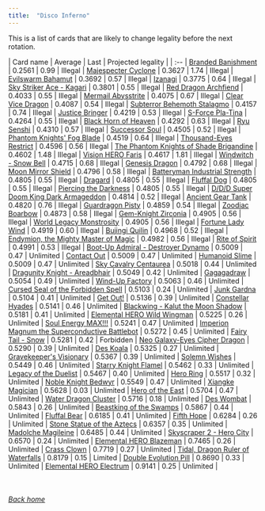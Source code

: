 ```yaml
---
title:  "Disco Inferno"
---
```


This is a list of cards that are likely to change legality before the next rotation.

| Card name | Average | Last | Projected legality |
| :-- |
[Branded Banishment](https://db.ygoprodeck.com/card/?search=Branded%20Banishment) | 0.2561 | 0.99 | Illegal |
[Majespecter Cyclone](https://db.ygoprodeck.com/card/?search=Majespecter%20Cyclone) | 0.3627 | 1.74 | Illegal |
[Evilswarm Bahamut](https://db.ygoprodeck.com/card/?search=Evilswarm%20Bahamut) | 0.3692 | 0.57 | Illegal |
[Izanagi](https://db.ygoprodeck.com/card/?search=Izanagi) | 0.3775 | 0.64 | Illegal |
[Sky Striker Ace - Kagari](https://db.ygoprodeck.com/card/?search=Sky%20Striker%20Ace%20-%20Kagari) | 0.3801 | 0.55 | Illegal |
[Red Dragon Archfiend](https://db.ygoprodeck.com/card/?search=Red%20Dragon%20Archfiend) | 0.4033 | 0.55 | Illegal |
[Mermail Abysstrite](https://db.ygoprodeck.com/card/?search=Mermail%20Abysstrite) | 0.4075 | 0.67 | Illegal |
[Clear Vice Dragon](https://db.ygoprodeck.com/card/?search=Clear%20Vice%20Dragon) | 0.4087 | 0.54 | Illegal |
[Subterror Behemoth Stalagmo](https://db.ygoprodeck.com/card/?search=Subterror%20Behemoth%20Stalagmo) | 0.4157 | 0.74 | Illegal |
[Justice Bringer](https://db.ygoprodeck.com/card/?search=Justice%20Bringer) | 0.4219 | 0.53 | Illegal |
[S-Force Pla-Tina](https://db.ygoprodeck.com/card/?search=S-Force%20Pla-Tina) | 0.4264 | 0.55 | Illegal |
[Black Horn of Heaven](https://db.ygoprodeck.com/card/?search=Black%20Horn%20of%20Heaven) | 0.4292 | 0.63 | Illegal |
[Ryu Senshi](https://db.ygoprodeck.com/card/?search=Ryu%20Senshi) | 0.4310 | 0.57 | Illegal |
[Successor Soul](https://db.ygoprodeck.com/card/?search=Successor%20Soul) | 0.4505 | 0.52 | Illegal |
[Phantom Knights' Fog Blade](https://db.ygoprodeck.com/card/?search=Phantom%20Knights'%20Fog%20Blade) | 0.4519 | 0.64 | Illegal |
[Thousand-Eyes Restrict](https://db.ygoprodeck.com/card/?search=Thousand-Eyes%20Restrict) | 0.4596 | 0.56 | Illegal |
[The Phantom Knights of Shade Brigandine](https://db.ygoprodeck.com/card/?search=The%20Phantom%20Knights%20of%20Shade%20Brigandine) | 0.4602 | 1.48 | Illegal |
[Vision HERO Faris](https://db.ygoprodeck.com/card/?search=Vision%20HERO%20Faris) | 0.4617 | 1.81 | Illegal |
[Windwitch - Snow Bell](https://db.ygoprodeck.com/card/?search=Windwitch%20-%20Snow%20Bell) | 0.4715 | 0.68 | Illegal |
[Genesis Dragon](https://db.ygoprodeck.com/card/?search=Genesis%20Dragon) | 0.4792 | 0.68 | Illegal |
[Moon Mirror Shield](https://db.ygoprodeck.com/card/?search=Moon%20Mirror%20Shield) | 0.4796 | 0.58 | Illegal |
[Batteryman Industrial Strength](https://db.ygoprodeck.com/card/?search=Batteryman%20Industrial%20Strength) | 0.4805 | 0.55 | Illegal |
[Dragard](https://db.ygoprodeck.com/card/?search=Dragard) | 0.4805 | 0.55 | Illegal |
[Fluffal Dog](https://db.ygoprodeck.com/card/?search=Fluffal%20Dog) | 0.4805 | 0.55 | Illegal |
[Piercing the Darkness](https://db.ygoprodeck.com/card/?search=Piercing%20the%20Darkness) | 0.4805 | 0.55 | Illegal |
[D/D/D Super Doom King Dark Armageddon](https://db.ygoprodeck.com/card/?search=D/D/D%20Super%20Doom%20King%20Dark%20Armageddon) | 0.4814 | 0.52 | Illegal |
[Ancient Gear Tank](https://db.ygoprodeck.com/card/?search=Ancient%20Gear%20Tank) | 0.4820 | 0.76 | Illegal |
[Guardragon Pisty](https://db.ygoprodeck.com/card/?search=Guardragon%20Pisty) | 0.4859 | 0.54 | Illegal |
[Zoodiac Boarbow](https://db.ygoprodeck.com/card/?search=Zoodiac%20Boarbow) | 0.4873 | 0.58 | Illegal |
[Gem-Knight Zirconia](https://db.ygoprodeck.com/card/?search=Gem-Knight%20Zirconia) | 0.4905 | 0.56 | Illegal |
[World Legacy Monstrosity](https://db.ygoprodeck.com/card/?search=World%20Legacy%20Monstrosity) | 0.4905 | 0.56 | Illegal |
[Fortune Lady Wind](https://db.ygoprodeck.com/card/?search=Fortune%20Lady%20Wind) | 0.4919 | 0.60 | Illegal |
[Bujingi Quilin](https://db.ygoprodeck.com/card/?search=Bujingi%20Quilin) | 0.4968 | 0.52 | Illegal |
[Endymion, the Mighty Master of Magic](https://db.ygoprodeck.com/card/?search=Endymion,%20the%20Mighty%20Master%20of%20Magic) | 0.4982 | 0.56 | Illegal |
[Rite of Spirit](https://db.ygoprodeck.com/card/?search=Rite%20of%20Spirit) | 0.4991 | 0.53 | Illegal |
[Boot-Up Admiral - Destroyer Dynamo](https://db.ygoprodeck.com/card/?search=Boot-Up%20Admiral%20-%20Destroyer%20Dynamo) | 0.5009 | 0.47 | Unlimited |
[Contact Out](https://db.ygoprodeck.com/card/?search=Contact%20Out) | 0.5009 | 0.47 | Unlimited |
[Humanoid Slime](https://db.ygoprodeck.com/card/?search=Humanoid%20Slime) | 0.5009 | 0.47 | Unlimited |
[Sky Cavalry Centaurea](https://db.ygoprodeck.com/card/?search=Sky%20Cavalry%20Centaurea) | 0.5018 | 0.44 | Unlimited |
[Dragunity Knight - Areadbhair](https://db.ygoprodeck.com/card/?search=Dragunity%20Knight%20-%20Areadbhair) | 0.5049 | 0.42 | Unlimited |
[Gagagadraw](https://db.ygoprodeck.com/card/?search=Gagagadraw) | 0.5054 | 0.49 | Unlimited |
[Wind-Up Factory](https://db.ygoprodeck.com/card/?search=Wind-Up%20Factory) | 0.5063 | 0.46 | Unlimited |
[Cursed Seal of the Forbidden Spell](https://db.ygoprodeck.com/card/?search=Cursed%20Seal%20of%20the%20Forbidden%20Spell) | 0.5103 | 0.24 | Unlimited |
[Junk Gardna](https://db.ygoprodeck.com/card/?search=Junk%20Gardna) | 0.5104 | 0.41 | Unlimited |
[Get Out!](https://db.ygoprodeck.com/card/?search=Get%20Out!) | 0.5136 | 0.39 | Unlimited |
[Constellar Hyades](https://db.ygoprodeck.com/card/?search=Constellar%20Hyades) | 0.5141 | 0.46 | Unlimited |
[Blackwing - Kalut the Moon Shadow](https://db.ygoprodeck.com/card/?search=Blackwing%20-%20Kalut%20the%20Moon%20Shadow) | 0.5181 | 0.41 | Unlimited |
[Elemental HERO Wild Wingman](https://db.ygoprodeck.com/card/?search=Elemental%20HERO%20Wild%20Wingman) | 0.5225 | 0.26 | Unlimited |
[Soul Energy MAX!!!](https://db.ygoprodeck.com/card/?search=Soul%20Energy%20MAX!!!) | 0.5241 | 0.47 | Unlimited |
[Imperion Magnum the Superconductive Battlebot](https://db.ygoprodeck.com/card/?search=Imperion%20Magnum%20the%20Superconductive%20Battlebot) | 0.5272 | 0.45 | Unlimited |
[Fairy Tail - Snow](https://db.ygoprodeck.com/card/?search=Fairy%20Tail%20-%20Snow) | 0.5281 | 0.42 | Forbidden |
[Neo Galaxy-Eyes Cipher Dragon](https://db.ygoprodeck.com/card/?search=Neo%20Galaxy-Eyes%20Cipher%20Dragon) | 0.5290 | 0.39 | Unlimited |
[Des Koala](https://db.ygoprodeck.com/card/?search=Des%20Koala) | 0.5325 | 0.27 | Unlimited |
[Gravekeeper's Visionary](https://db.ygoprodeck.com/card/?search=Gravekeeper's%20Visionary) | 0.5367 | 0.39 | Unlimited |
[Solemn Wishes](https://db.ygoprodeck.com/card/?search=Solemn%20Wishes) | 0.5449 | 0.46 | Unlimited |
[Starry Knight Flamel](https://db.ygoprodeck.com/card/?search=Starry%20Knight%20Flamel) | 0.5462 | 0.33 | Unlimited |
[Legacy of the Duelist](https://db.ygoprodeck.com/card/?search=Legacy%20of%20the%20Duelist) | 0.5467 | 0.40 | Unlimited |
[Hero Ring](https://db.ygoprodeck.com/card/?search=Hero%20Ring) | 0.5517 | 0.32 | Unlimited |
[Noble Knight Bedwyr](https://db.ygoprodeck.com/card/?search=Noble%20Knight%20Bedwyr) | 0.5549 | 0.47 | Unlimited |
[Xiangke Magician](https://db.ygoprodeck.com/card/?search=Xiangke%20Magician) | 0.5628 | 0.03 | Unlimited |
[Hero of the East](https://db.ygoprodeck.com/card/?search=Hero%20of%20the%20East) | 0.5704 | 0.47 | Unlimited |
[Water Dragon Cluster](https://db.ygoprodeck.com/card/?search=Water%20Dragon%20Cluster) | 0.5716 | 0.18 | Unlimited |
[Des Wombat](https://db.ygoprodeck.com/card/?search=Des%20Wombat) | 0.5843 | 0.26 | Unlimited |
[Beastking of the Swamps](https://db.ygoprodeck.com/card/?search=Beastking%20of%20the%20Swamps) | 0.5867 | 0.44 | Unlimited |
[Fluffal Bear](https://db.ygoprodeck.com/card/?search=Fluffal%20Bear) | 0.6185 | 0.41 | Unlimited |
[Fifth Hope](https://db.ygoprodeck.com/card/?search=Fifth%20Hope) | 0.6284 | 0.26 | Unlimited |
[Stone Statue of the Aztecs](https://db.ygoprodeck.com/card/?search=Stone%20Statue%20of%20the%20Aztecs) | 0.6357 | 0.35 | Unlimited |
[Madolche Magileine](https://db.ygoprodeck.com/card/?search=Madolche%20Magileine) | 0.6485 | 0.44 | Unlimited |
[Skyscraper 2 - Hero City](https://db.ygoprodeck.com/card/?search=Skyscraper%202%20-%20Hero%20City) | 0.6570 | 0.24 | Unlimited |
[Elemental HERO Blazeman](https://db.ygoprodeck.com/card/?search=Elemental%20HERO%20Blazeman) | 0.7465 | 0.26 | Unlimited |
[Crass Clown](https://db.ygoprodeck.com/card/?search=Crass%20Clown) | 0.7719 | 0.27 | Unlimited |
[Tidal, Dragon Ruler of Waterfalls](https://db.ygoprodeck.com/card/?search=Tidal,%20Dragon%20Ruler%20of%20Waterfalls) | 0.8179 | 0.15 | Limited |
[Double Evolution Pill](https://db.ygoprodeck.com/card/?search=Double%20Evolution%20Pill) | 0.8690 | 0.33 | Unlimited |
[Elemental HERO Electrum](https://db.ygoprodeck.com/card/?search=Elemental%20HERO%20Electrum) | 0.9141 | 0.25 | Unlimited |

<br>

###### [Back home](index)
